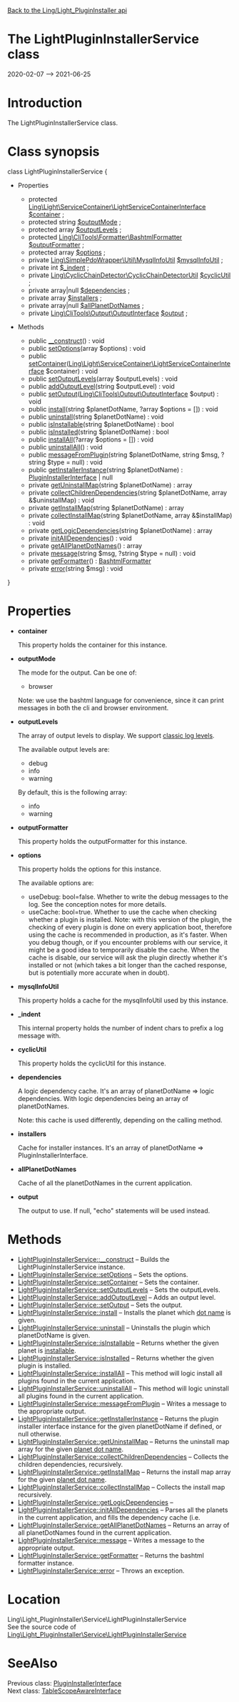 [Back to the Ling/Light_PluginInstaller api](https://github.com/lingtalfi/Light_PluginInstaller/blob/master/doc/api/Ling/Light_PluginInstaller.md)



The LightPluginInstallerService class
================
2020-02-07 --> 2021-06-25






Introduction
============

The LightPluginInstallerService class.



Class synopsis
==============


class <span class="pl-k">LightPluginInstallerService</span>  {

- Properties
    - protected [Ling\Light\ServiceContainer\LightServiceContainerInterface](https://github.com/lingtalfi/Light/blob/master/doc/api/Ling/Light/ServiceContainer/LightServiceContainerInterface.md) [$container](#property-container) ;
    - protected string [$outputMode](#property-outputMode) ;
    - protected array [$outputLevels](#property-outputLevels) ;
    - protected [Ling\CliTools\Formatter\BashtmlFormatter](https://github.com/lingtalfi/CliTools/blob/master/doc/api/Ling/CliTools/Formatter/BashtmlFormatter.md) [$outputFormatter](#property-outputFormatter) ;
    - protected array [$options](#property-options) ;
    - private [Ling\SimplePdoWrapper\Util\MysqlInfoUtil](https://github.com/lingtalfi/SimplePdoWrapper/blob/master/doc/api/Ling/SimplePdoWrapper/Util/MysqlInfoUtil.md) [$mysqlInfoUtil](#property-mysqlInfoUtil) ;
    - private int [$_indent](#property-_indent) ;
    - private [Ling\CyclicChainDetector\CyclicChainDetectorUtil](https://github.com/lingtalfi/CyclicChainDetector/blob/master/doc/api/Ling/CyclicChainDetector/CyclicChainDetectorUtil.md) [$cyclicUtil](#property-cyclicUtil) ;
    - private array|null [$dependencies](#property-dependencies) ;
    - private array [$installers](#property-installers) ;
    - private array|null [$allPlanetDotNames](#property-allPlanetDotNames) ;
    - private [Ling\CliTools\Output\OutputInterface](https://github.com/lingtalfi/CliTools/blob/master/doc/api/Ling/CliTools/Output/OutputInterface.md) [$output](#property-output) ;

- Methods
    - public [__construct](https://github.com/lingtalfi/Light_PluginInstaller/blob/master/doc/api/Ling/Light_PluginInstaller/Service/LightPluginInstallerService/__construct.md)() : void
    - public [setOptions](https://github.com/lingtalfi/Light_PluginInstaller/blob/master/doc/api/Ling/Light_PluginInstaller/Service/LightPluginInstallerService/setOptions.md)(array $options) : void
    - public [setContainer](https://github.com/lingtalfi/Light_PluginInstaller/blob/master/doc/api/Ling/Light_PluginInstaller/Service/LightPluginInstallerService/setContainer.md)([Ling\Light\ServiceContainer\LightServiceContainerInterface](https://github.com/lingtalfi/Light/blob/master/doc/api/Ling/Light/ServiceContainer/LightServiceContainerInterface.md) $container) : void
    - public [setOutputLevels](https://github.com/lingtalfi/Light_PluginInstaller/blob/master/doc/api/Ling/Light_PluginInstaller/Service/LightPluginInstallerService/setOutputLevels.md)(array $outputLevels) : void
    - public [addOutputLevel](https://github.com/lingtalfi/Light_PluginInstaller/blob/master/doc/api/Ling/Light_PluginInstaller/Service/LightPluginInstallerService/addOutputLevel.md)(string $outputLevel) : void
    - public [setOutput](https://github.com/lingtalfi/Light_PluginInstaller/blob/master/doc/api/Ling/Light_PluginInstaller/Service/LightPluginInstallerService/setOutput.md)([Ling\CliTools\Output\OutputInterface](https://github.com/lingtalfi/CliTools/blob/master/doc/api/Ling/CliTools/Output/OutputInterface.md) $output) : void
    - public [install](https://github.com/lingtalfi/Light_PluginInstaller/blob/master/doc/api/Ling/Light_PluginInstaller/Service/LightPluginInstallerService/install.md)(string $planetDotName, ?array $options = []) : void
    - public [uninstall](https://github.com/lingtalfi/Light_PluginInstaller/blob/master/doc/api/Ling/Light_PluginInstaller/Service/LightPluginInstallerService/uninstall.md)(string $planetDotName) : void
    - public [isInstallable](https://github.com/lingtalfi/Light_PluginInstaller/blob/master/doc/api/Ling/Light_PluginInstaller/Service/LightPluginInstallerService/isInstallable.md)(string $planetDotName) : bool
    - public [isInstalled](https://github.com/lingtalfi/Light_PluginInstaller/blob/master/doc/api/Ling/Light_PluginInstaller/Service/LightPluginInstallerService/isInstalled.md)(string $planetDotName) : bool
    - public [installAll](https://github.com/lingtalfi/Light_PluginInstaller/blob/master/doc/api/Ling/Light_PluginInstaller/Service/LightPluginInstallerService/installAll.md)(?array $options = []) : void
    - public [uninstallAll](https://github.com/lingtalfi/Light_PluginInstaller/blob/master/doc/api/Ling/Light_PluginInstaller/Service/LightPluginInstallerService/uninstallAll.md)() : void
    - public [messageFromPlugin](https://github.com/lingtalfi/Light_PluginInstaller/blob/master/doc/api/Ling/Light_PluginInstaller/Service/LightPluginInstallerService/messageFromPlugin.md)(string $planetDotName, string $msg, ?string $type = null) : void
    - public [getInstallerInstance](https://github.com/lingtalfi/Light_PluginInstaller/blob/master/doc/api/Ling/Light_PluginInstaller/Service/LightPluginInstallerService/getInstallerInstance.md)(string $planetDotName) : [PluginInstallerInterface](https://github.com/lingtalfi/Light_PluginInstaller/blob/master/doc/api/Ling/Light_PluginInstaller/PluginInstaller/PluginInstallerInterface.md) | null
    - private [getUninstallMap](https://github.com/lingtalfi/Light_PluginInstaller/blob/master/doc/api/Ling/Light_PluginInstaller/Service/LightPluginInstallerService/getUninstallMap.md)(string $planetDotName) : array
    - private [collectChildrenDependencies](https://github.com/lingtalfi/Light_PluginInstaller/blob/master/doc/api/Ling/Light_PluginInstaller/Service/LightPluginInstallerService/collectChildrenDependencies.md)(string $planetDotName, array &$uninstallMap) : void
    - private [getInstallMap](https://github.com/lingtalfi/Light_PluginInstaller/blob/master/doc/api/Ling/Light_PluginInstaller/Service/LightPluginInstallerService/getInstallMap.md)(string $planetDotName) : array
    - private [collectInstallMap](https://github.com/lingtalfi/Light_PluginInstaller/blob/master/doc/api/Ling/Light_PluginInstaller/Service/LightPluginInstallerService/collectInstallMap.md)(string $planetDotName, array &$installMap) : void
    - private [getLogicDependencies](https://github.com/lingtalfi/Light_PluginInstaller/blob/master/doc/api/Ling/Light_PluginInstaller/Service/LightPluginInstallerService/getLogicDependencies.md)(string $planetDotName) : array
    - private [initAllDependencies](https://github.com/lingtalfi/Light_PluginInstaller/blob/master/doc/api/Ling/Light_PluginInstaller/Service/LightPluginInstallerService/initAllDependencies.md)() : void
    - private [getAllPlanetDotNames](https://github.com/lingtalfi/Light_PluginInstaller/blob/master/doc/api/Ling/Light_PluginInstaller/Service/LightPluginInstallerService/getAllPlanetDotNames.md)() : array
    - private [message](https://github.com/lingtalfi/Light_PluginInstaller/blob/master/doc/api/Ling/Light_PluginInstaller/Service/LightPluginInstallerService/message.md)(string $msg, ?string $type = null) : void
    - private [getFormatter](https://github.com/lingtalfi/Light_PluginInstaller/blob/master/doc/api/Ling/Light_PluginInstaller/Service/LightPluginInstallerService/getFormatter.md)() : [BashtmlFormatter](https://github.com/lingtalfi/CliTools/blob/master/doc/api/Ling/CliTools/Formatter/BashtmlFormatter.md)
    - private [error](https://github.com/lingtalfi/Light_PluginInstaller/blob/master/doc/api/Ling/Light_PluginInstaller/Service/LightPluginInstallerService/error.md)(string $msg) : void

}




Properties
=============

- <span id="property-container"><b>container</b></span>

    This property holds the container for this instance.
    
    

- <span id="property-outputMode"><b>outputMode</b></span>

    The mode for the output.
    Can be one of:
    
    - browser
    
    
    Note: we use the bashtml language for convenience, since it can print messages in both the cli and browser environment.
    
    

- <span id="property-outputLevels"><b>outputLevels</b></span>

    The array of output levels to display.
    We support [classic log levels](https://github.com/lingtalfi/TheBar/blob/master/discussions/classic-log-levels.md).
    
    The available output levels are:
    
    - debug
    - info
    - warning
    
    
    By default, this is the following array:
    
    - info
    - warning
    
    

- <span id="property-outputFormatter"><b>outputFormatter</b></span>

    This property holds the outputFormatter for this instance.
    
    

- <span id="property-options"><b>options</b></span>

    This property holds the options for this instance.
    
    The available options are:
    
    - useDebug: bool=false.
         Whether to write the debug messages to the log.
         See the conception notes for more details.
    - useCache: bool=true.
         Whether to use the cache when checking whether a plugin is installed.
         Note: with this version of the plugin, the checking of every plugin is done on every application boot,
         therefore using the cache is recommended in production, as it's faster.
         When you debug though, or if you encounter problems with our service, it might be a good idea to temporarily
         disable the cache.
         When the cache is disable, our service will ask the plugin directly whether it's installed or not (which takes a bit longer
         than the cached response, but is potentially more accurate when in doubt).
    
    

- <span id="property-mysqlInfoUtil"><b>mysqlInfoUtil</b></span>

    This property holds a cache for the  mysqlInfoUtil used by this instance.
    
    

- <span id="property-_indent"><b>_indent</b></span>

    This internal property holds the number of indent chars to prefix a log message with.
    
    

- <span id="property-cyclicUtil"><b>cyclicUtil</b></span>

    This property holds the cyclicUtil for this instance.
    
    

- <span id="property-dependencies"><b>dependencies</b></span>

    A logic dependency cache.
    It's an array of planetDotName => logic dependencies.
    With logic dependencies being an array of planetDotNames.
    
    Note: this cache is used differently, depending on the calling method.
    
    

- <span id="property-installers"><b>installers</b></span>

    Cache for installer instances.
    It's an array of planetDotName => PluginInstallerInterface.
    
    

- <span id="property-allPlanetDotNames"><b>allPlanetDotNames</b></span>

    Cache of all the planetDotNames in the current application.
    
    

- <span id="property-output"><b>output</b></span>

    The output to use.
    If null, "echo" statements will be used instead.
    
    



Methods
==============

- [LightPluginInstallerService::__construct](https://github.com/lingtalfi/Light_PluginInstaller/blob/master/doc/api/Ling/Light_PluginInstaller/Service/LightPluginInstallerService/__construct.md) &ndash; Builds the LightPluginInstallerService instance.
- [LightPluginInstallerService::setOptions](https://github.com/lingtalfi/Light_PluginInstaller/blob/master/doc/api/Ling/Light_PluginInstaller/Service/LightPluginInstallerService/setOptions.md) &ndash; Sets the options.
- [LightPluginInstallerService::setContainer](https://github.com/lingtalfi/Light_PluginInstaller/blob/master/doc/api/Ling/Light_PluginInstaller/Service/LightPluginInstallerService/setContainer.md) &ndash; Sets the container.
- [LightPluginInstallerService::setOutputLevels](https://github.com/lingtalfi/Light_PluginInstaller/blob/master/doc/api/Ling/Light_PluginInstaller/Service/LightPluginInstallerService/setOutputLevels.md) &ndash; Sets the outputLevels.
- [LightPluginInstallerService::addOutputLevel](https://github.com/lingtalfi/Light_PluginInstaller/blob/master/doc/api/Ling/Light_PluginInstaller/Service/LightPluginInstallerService/addOutputLevel.md) &ndash; Adds an output level.
- [LightPluginInstallerService::setOutput](https://github.com/lingtalfi/Light_PluginInstaller/blob/master/doc/api/Ling/Light_PluginInstaller/Service/LightPluginInstallerService/setOutput.md) &ndash; Sets the output.
- [LightPluginInstallerService::install](https://github.com/lingtalfi/Light_PluginInstaller/blob/master/doc/api/Ling/Light_PluginInstaller/Service/LightPluginInstallerService/install.md) &ndash; Installs the planet which [dot name](https://github.com/karayabin/universe-snapshot#the-planet-dot-name) is given.
- [LightPluginInstallerService::uninstall](https://github.com/lingtalfi/Light_PluginInstaller/blob/master/doc/api/Ling/Light_PluginInstaller/Service/LightPluginInstallerService/uninstall.md) &ndash; Uninstalls the plugin which planetDotName is given.
- [LightPluginInstallerService::isInstallable](https://github.com/lingtalfi/Light_PluginInstaller/blob/master/doc/api/Ling/Light_PluginInstaller/Service/LightPluginInstallerService/isInstallable.md) &ndash; Returns whether the given planet is [installable](https://github.com/lingtalfi/TheBar/blob/master/discussions/import-install.md#summary).
- [LightPluginInstallerService::isInstalled](https://github.com/lingtalfi/Light_PluginInstaller/blob/master/doc/api/Ling/Light_PluginInstaller/Service/LightPluginInstallerService/isInstalled.md) &ndash; Returns whether the given plugin is installed.
- [LightPluginInstallerService::installAll](https://github.com/lingtalfi/Light_PluginInstaller/blob/master/doc/api/Ling/Light_PluginInstaller/Service/LightPluginInstallerService/installAll.md) &ndash; This method will logic install all plugins found in the current application.
- [LightPluginInstallerService::uninstallAll](https://github.com/lingtalfi/Light_PluginInstaller/blob/master/doc/api/Ling/Light_PluginInstaller/Service/LightPluginInstallerService/uninstallAll.md) &ndash; This method will logic uninstall all plugins found in the current application.
- [LightPluginInstallerService::messageFromPlugin](https://github.com/lingtalfi/Light_PluginInstaller/blob/master/doc/api/Ling/Light_PluginInstaller/Service/LightPluginInstallerService/messageFromPlugin.md) &ndash; Writes a message to the appropriate output.
- [LightPluginInstallerService::getInstallerInstance](https://github.com/lingtalfi/Light_PluginInstaller/blob/master/doc/api/Ling/Light_PluginInstaller/Service/LightPluginInstallerService/getInstallerInstance.md) &ndash; Returns the plugin installer interface instance for the given planetDotName if defined, or null otherwise.
- [LightPluginInstallerService::getUninstallMap](https://github.com/lingtalfi/Light_PluginInstaller/blob/master/doc/api/Ling/Light_PluginInstaller/Service/LightPluginInstallerService/getUninstallMap.md) &ndash; Returns the uninstall map array for the given [planet dot name](https://github.com/karayabin/universe-snapshot#the-planet-dot-name).
- [LightPluginInstallerService::collectChildrenDependencies](https://github.com/lingtalfi/Light_PluginInstaller/blob/master/doc/api/Ling/Light_PluginInstaller/Service/LightPluginInstallerService/collectChildrenDependencies.md) &ndash; Collects the children dependencies, recursively.
- [LightPluginInstallerService::getInstallMap](https://github.com/lingtalfi/Light_PluginInstaller/blob/master/doc/api/Ling/Light_PluginInstaller/Service/LightPluginInstallerService/getInstallMap.md) &ndash; Returns the install map array for the given [planet dot name](https://github.com/karayabin/universe-snapshot#the-planet-dot-name).
- [LightPluginInstallerService::collectInstallMap](https://github.com/lingtalfi/Light_PluginInstaller/blob/master/doc/api/Ling/Light_PluginInstaller/Service/LightPluginInstallerService/collectInstallMap.md) &ndash; Collects the install map recursively.
- [LightPluginInstallerService::getLogicDependencies](https://github.com/lingtalfi/Light_PluginInstaller/blob/master/doc/api/Ling/Light_PluginInstaller/Service/LightPluginInstallerService/getLogicDependencies.md) &ndash; 
- [LightPluginInstallerService::initAllDependencies](https://github.com/lingtalfi/Light_PluginInstaller/blob/master/doc/api/Ling/Light_PluginInstaller/Service/LightPluginInstallerService/initAllDependencies.md) &ndash; Parses all the planets in the current application, and fills the dependency cache (i.e.
- [LightPluginInstallerService::getAllPlanetDotNames](https://github.com/lingtalfi/Light_PluginInstaller/blob/master/doc/api/Ling/Light_PluginInstaller/Service/LightPluginInstallerService/getAllPlanetDotNames.md) &ndash; Returns an array of all planetDotNames found in the current application.
- [LightPluginInstallerService::message](https://github.com/lingtalfi/Light_PluginInstaller/blob/master/doc/api/Ling/Light_PluginInstaller/Service/LightPluginInstallerService/message.md) &ndash; Writes a message to the appropriate output.
- [LightPluginInstallerService::getFormatter](https://github.com/lingtalfi/Light_PluginInstaller/blob/master/doc/api/Ling/Light_PluginInstaller/Service/LightPluginInstallerService/getFormatter.md) &ndash; Returns the bashtml formatter instance.
- [LightPluginInstallerService::error](https://github.com/lingtalfi/Light_PluginInstaller/blob/master/doc/api/Ling/Light_PluginInstaller/Service/LightPluginInstallerService/error.md) &ndash; Throws an exception.





Location
=============
Ling\Light_PluginInstaller\Service\LightPluginInstallerService<br>
See the source code of [Ling\Light_PluginInstaller\Service\LightPluginInstallerService](https://github.com/lingtalfi/Light_PluginInstaller/blob/master/Service/LightPluginInstallerService.php)



SeeAlso
==============
Previous class: [PluginInstallerInterface](https://github.com/lingtalfi/Light_PluginInstaller/blob/master/doc/api/Ling/Light_PluginInstaller/PluginInstaller/PluginInstallerInterface.md)<br>Next class: [TableScopeAwareInterface](https://github.com/lingtalfi/Light_PluginInstaller/blob/master/doc/api/Ling/Light_PluginInstaller/TableScope/TableScopeAwareInterface.md)<br>
